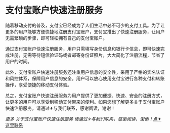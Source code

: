 # 支付宝账户快速注册服务

随着移动支付的普及，支付宝已经成为了人们生活中必不可少的支付工具。为了让更多的用户能够方便快捷地注册支付宝账户，支付宝推出了快速注册服务，让用户无需繁琐的步骤，即可轻松拥有自己的支付宝账户。

通过支付宝账户快速注册服务，用户只需填写身份信息和银行卡信息，即可快速完成注册，无需等待短信验证码或者邮寄身份证照片，大大简化了注册流程，节省了用户的时间。

此外，支付宝账户快速注册服务还注重用户信息的安全性，采用了严格的实名认证和风控体系，保障用户信息的安全。用户可以放心使用支付宝进行各种支付和转账操作，享受便捷的移动支付体验。

总之，支付宝账户快速注册服务为用户提供了更加便捷、快速、安全的注册方式，让更多的用户可以享受到移动支付带来的便利。如果您想了解更多关于支付宝账户快速注册服务，请通过✈与我们联系，感谢阅读，谢谢！

*更多 关于支付宝账户快速注册服务 请通过✈与我们联系，感谢阅读，谢谢！*[点✈这里联系](https://www.k02.cc)